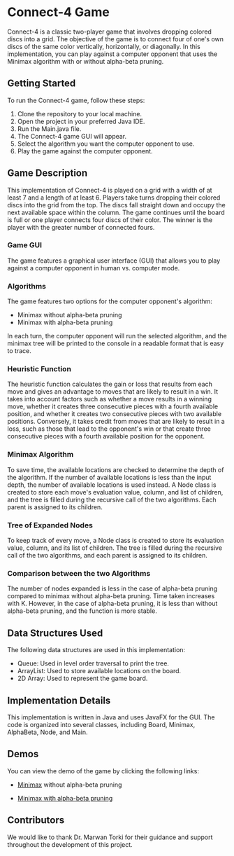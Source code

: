 # Connect-4 Game

Connect-4 is a classic two-player game that involves dropping colored discs into a grid. The objective of the game is to connect four of one's own discs of the same color vertically, horizontally, or diagonally. In this implementation, you can play against a computer opponent that uses the Minimax algorithm with or without alpha-beta pruning.

## Getting Started

To run the Connect-4 game, follow these steps:

1. Clone the repository to your local machine.
2. Open the project in your preferred Java IDE.
3. Run the Main.java file.
4. The Connect-4 game GUI will appear.
5. Select the algorithm you want the computer opponent to use.
6. Play the game against the computer opponent.

## Game Description

This implementation of Connect-4 is played on a grid with a width of at least 7 and a length of at least 6. Players take turns dropping their colored discs into the grid from the top. The discs fall straight down and occupy the next available space within the column. The game continues until the board is full or one player connects four discs of their color. The winner is the player with the greater number of connected fours.

### Game GUI

The game features a graphical user interface (GUI) that allows you to play against a computer opponent in human vs. computer mode.

### Algorithms

The game features two options for the computer opponent's algorithm:

- Minimax without alpha-beta pruning
- Minimax with alpha-beta pruning

In each turn, the computer opponent will run the selected algorithm, and the minimax tree will be printed to the console in a readable format that is easy to trace.

### Heuristic Function

The heuristic function calculates the gain or loss that results from each move and gives an advantage to moves that are likely to result in a win. It takes into account factors such as whether a move results in a winning move, whether it creates three consecutive pieces with a fourth available position, and whether it creates two consecutive pieces with two available positions. Conversely, it takes credit from moves that are likely to result in a loss, such as those that lead to the opponent's win or that create three consecutive pieces with a fourth available position for the opponent.

### Minimax Algorithm

To save time, the available locations are checked to determine the depth of the algorithm. If the number of available locations is less than the input depth, the number of available locations is used instead. A Node class is created to store each move's evaluation value, column, and list of children, and the tree is filled during the recursive call of the two algorithms. Each parent is assigned to its children.

### Tree of Expanded Nodes

To keep track of every move, a Node class is created to store its evaluation value, column, and its list of children. The tree is filled during the recursive call of the two algorithms, and each parent is assigned to its children.

### Comparison between the two Algorithms  

The number of nodes expanded is less in the case of alpha-beta pruning compared to minimax without alpha-beta pruning. Time taken increases with K. However, in the case of alpha-beta pruning, it is less than without alpha-beta pruning, and the function is more stable.

## Data Structures Used

The following data structures are used in this implementation:

- Queue: Used in level order traversal to print the tree.
- ArrayList: Used to store available locations on the board.
- 2D Array: Used to represent the game board.

## Implementation Details

This implementation is written in Java and uses JavaFX for the GUI. The code is organized into several classes, including Board, Minimax, AlphaBeta, Node, and Main.

## Demos

You can view the demo of the game by clicking the following links:

- [Minimax](https://drive.google.com/file/d/13gI0aKmKoeNkvjrLakh7_fUxF5pbDZfB/preview) without alpha-beta pruning

- [Minimax with alpha-beta pruning](https://drive.google.com/file/d/1EYJIUUV209L2e8FpuTqX5OUAM1-tboP1/preview)

## Contributors
We would like to thank Dr. Marwan Torki for their guidance and support throughout the development of this project.
